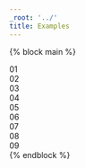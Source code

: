 ```yaml
---
_root: '../'
title: Examples
---
```


{% block main %}
<div class="grid gap-4 grid-cols-3 grid-rows-3">
  <div class="p-4 bg-fuchsia-500 shadow-lg rounded-lg">01</div>
  <div class="p-4 bg-fuchsia-500 shadow-lg rounded-lg">02</div>
  <div class="p-4 bg-fuchsia-500 shadow-lg rounded-lg">03</div>
  <div class="p-4 bg-fuchsia-500 shadow-lg rounded-lg">04</div>
  <div class="p-4 bg-fuchsia-500 shadow-lg rounded-lg">05</div>
  <div class="p-4 bg-fuchsia-500 shadow-lg rounded-lg">06</div>
  <div class="p-4 bg-fuchsia-500 shadow-lg rounded-lg">07</div>
  <div class="p-4 bg-fuchsia-500 shadow-lg rounded-lg">08</div>
  <div class="p-4 bg-fuchsia-500 shadow-lg rounded-lg">09</div>
</div>
{% endblock %}
